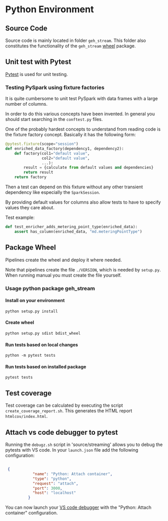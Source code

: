 # Python Environment

## Source Code

Source code is mainly located in folder `geh_stream`. This folder also constitutes the functionality of the `geh_stream` [wheel](https://pythonwheels.com/) package.

## Unit test with Pytest

[Pytest](https://pytest.org/) is used for unit testing.

### Testing PySpark using fixture factories

It is quite cumbersome to unit test PySpark with data frames with a large number of columns.

In order to do this various concepts have been invented. In general you should start searching in the `conftest.py` files.

One of the probably hardest concepts to understand from reading code is the fixture factory concept. Basically it has the following form:

```python
@pytest.fixture(scope="session")
def enriched_data_factory(dependency1, dependency2):
    def factory(col1="default value",
                col2="default value",
                ...):
        result = {calculate from default values and dependencies}
        return result
    return factory
```

Then a test can depend on this fixture without any other transient dependency like especially the `SparkSession`.

By providing default values for columns also allow tests to have to specify values they care about.

Test example:

```python
def test_enricher_adds_metering_point_type(enriched_data):
    assert has_column(enriched_data, "md.meteringPointType")
```

## Package Wheel

Pipelines create the wheel and deploy it where needed.

Note that pipelines create the file `./VERSION`, which is needed by `setup.py`.
When running manual you must create the file yourself.

### Usage python package geh_stream

#### Install on your environment

`python setup.py install`

#### Create wheel

`python setup.py sdist bdist_wheel`

#### Run tests based on local changes

`python -m pytest tests`

#### Run tests based on installed package

`pytest tests`

## Test coverage

Test coverage can be calculated by executing the script `create_coverage_report.sh`. This generates the HTML report `htmlcov/index.html`.

## Attach vs code debugger to pytest

Running the `debugz.sh` script in 'source/streaming' allows you to debug the pytests with VS code.
In your `launch.json` file add the following configuration:

```json

 {
            "name": "Python: Attach container",
            "type": "python",
            "request": "attach",
            "port": 3000,
            "host": "localhost"
          }

```

You can now launch your [VS code debugger](https://code.visualstudio.com/docs/editor/debugging#_launch-configurations) with the "Python: Attach container" configuration.
